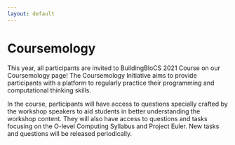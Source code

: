 ```yaml
---
layout: default
---
```


# Coursemology

This year, all participants are invited to BuildingBloCS 2021 Course on our Coursemology page! The Coursemology Initiative aims to provide participants with a platform to regularly practice their programming and computational thinking skills.

In the course, participants will have access to questions specially crafted by the workshop speakers to aid students in better understanding the workshop content. They will also have access to questions and tasks focusing on the O-level Computing Syllabus and Project Euler. New tasks and questions will be released periodically.
